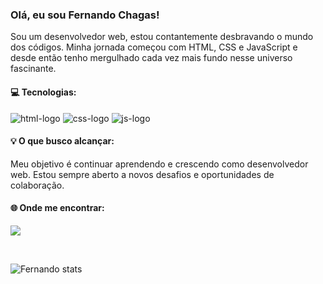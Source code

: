 
### Olá, eu sou Fernando Chagas! 

Sou um desenvolvedor web, estou contantemente desbravando o mundo dos códigos. Minha jornada começou com HTML, CSS e JavaScript e desde então tenho mergulhado cada vez mais fundo nesse universo fascinante.

#### 💻 Tecnologias:

<img src="https://img.shields.io/badge/HTML5-E34F26?style=for-the-badge&logo=html5&logoColor=white" alt="html-logo"> 
<img src="https://img.shields.io/badge/CSS3-1572B6?style=for-the-badge&logo=css3&logoColor=white" alt="css-logo"> 
<img src="https://img.shields.io/badge/JavaScript-323330?style=for-the-badge&logo=javascript&logoColor=F7DF1E" alt="js-logo">


#### 💡 O que busco alcançar:

Meu objetivo é continuar aprendendo e crescendo como desenvolvedor web. Estou sempre aberto a novos desafios e oportunidades de colaboração.

#### 🌐 Onde me encontrar:
 <a href="https://www.linkedin.com/in/fernando-pro/" target="_blank"> <img src="https://img.shields.io/badge/LinkedIn-0077B5?style=for-the-badge&logo=linkedin&logoColor=white"/></a>
 <br>
 
 <br>

![Fernando stats](https://github-readme-stats.vercel.app/api?username=fernandochaggas&theme=flag-india_icons=true)

